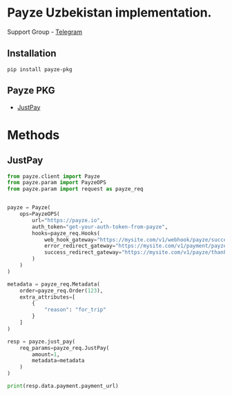 # Payze Uzbekistan implementation.

Support Group - <a href="https://t.me/+Ng1axYLNyBAyYTRi">Telegram</a> <br/>

## Installation

```shell
pip install payze-pkg
```

## Payze PKG
- [JustPay](#justpay)
# Methods

## JustPay

```python
from payze.client import Payze
from payze.param import PayzeOPS
from payze.param import request as payze_req


payze = Payze(
    ops=PayzeOPS(
        url="https://payze.io",
        auth_token="get-your-auth-token-from-payze",
        hooks=payze_req.Hooks(
            web_hook_gateway="https://mysite.com/v1/webhook/payze/success",
            error_redirect_gateway="https://mysite.com/v1/payment/payze/re-pay",
            success_redirect_gateway="https://mysite.com/v1/payze/thanks",
        )
    )
)

metadata = payze_req.Metadata(
    order=payze_req.Order(123),
    extra_attributes=[
        {
            "reason": "for_trip"
        }
    ]
)

resp = payze.just_pay(
    req_params=payze_req.JustPay(
        amount=1,
        metadata=metadata
    )
)

print(resp.data.payment.payment_url)
```
